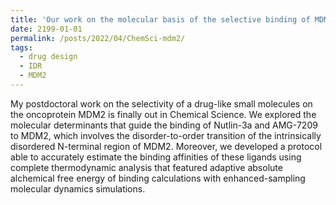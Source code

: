```yaml
---
title: 'Our work on the molecular basis of the selective binding of MDM2 inhibitors is out in Chemical Science.'
date: 2199-01-01
permalink: /posts/2022/04/ChemSci-mdm2/
tags:
  - drug design
  - IDR
  - MDM2
---
```


My postdoctoral work on the selectivity of a drug-like small molecules on the oncoprotein MDM2 is finally out in Chemical Science. We explored the molecular determinants that guide the binding of Nutlin-3a and AMG-7209 to MDM2, which involves the disorder-to-order transition of the intrinsically disordered N-terminal region of MDM2. Moreover, we developed a protocol able to accurately estimate the binding affinities of these ligands using complete thermodynamic analysis that featured adaptive absolute alchemical free energy of binding calculations with enhanced-sampling molecular dynamics simulations. 

